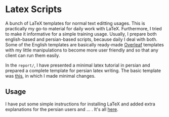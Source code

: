 
# Latex Scripts

A bunch of LaTeX templates for normal text editting usages. This is practically my go-to material for daily work with LaTeX. Furthermore, I tried to make it informative for a simple training usage. Usually, I prepare both english-based and persian-based scripts, because daily I deal with both. Some of the English templates are basically ready-made [Overleaf](https://www.overleaf.com) templates with my little manipulations to become more user friendly and so that any client can run them easily.

In the `report/`, I have presented a minimal latex tutorial in persian and prepared a complete template for persian latex writing. The basic template was [this](https://www.overleaf.com/latex/templates/university-of-warwick-report-template/kfpfvcbkdcdk), in which I made minimal changes.

## Usage

I have put some simple instructions for installing LaTeX and added extra explanations for the persian users and ... . It's all [here](https://github.com/hamidrezafahimi/coder_archive/blob/new-br/LaTeX/installation-on-ubuntu.md).
